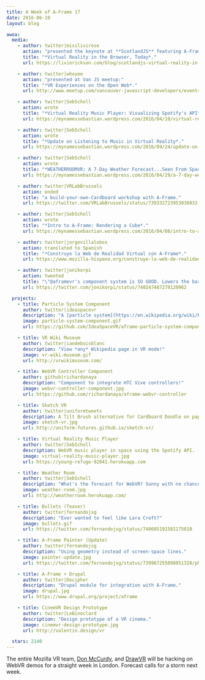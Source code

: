 ```yaml
---
title: A Week of A-Frame 17
date: 2016-06-10
layout: blog

awoa:
  media:
    - author: twitter|misslivirose
      action: "presented the keynote at **ScotlandJS** featuring A-Frame:"
      title: "*Virtual Reality in the Browser, Today*."
      url: https://livierickson.com/blog/scotlandjs-virtual-reality-in-the-browser-today/

    - author: twitter|whoyee
      action: "presented at Van JS meetup:"
      title: "*VR Experiences on the Open Web*."
      url: http://www.meetup.com/vancouver-javascript-developers/events/231422003/

    - author: twitter|SebScholl
      action: wrote
      title: "*Virtual Reality Music Player: Visualizing Spotify's API*."
      url: https://mynamessebastian.wordpress.com/2016/04/10/virtual-reality-music-player-visualizing-spotifys-api/

    - author: twitter|SebScholl
      action: wrote
      title: "*Update on Listening to Music in Virtual Reality*."
      url: https://mynamessebastian.wordpress.com/2016/04/24/update-on-listening-to-music-in-virtual-reality/

    - author: twitter|SebScholl
      action: wrote
      title: "*WEATHERROOMVR: A 7-Day Weather Forecast...Seen From Space*."
      url: https://mynamessebastian.wordpress.com/2016/04/29/a-7-day-weather-forecast-seen-from-space/

    - author: twitter|VRLabBrussels
      action: ended
      title: "a build-your-own-Cardboard workshop with A-Frame."
      url: https://twitter.com/VRLabBrussels/status/739332723953836032

    - author: twitter|SebScholl
      action: wrote
      title: "*Intro to A-Frame: Rendering a Cube*."
      url: https://mynamessebastian.wordpress.com/2016/04/08/intro-to-a-frame-rendering-a-cube/

    - author: twitter|jorgevillalobos
      action: translated to Spanish
      title: "*Construye la Web de Realidad Virtual con A-Frame*."
      url: https://www.mozilla-hispano.org/construye-la-web-de-realidad-virtual-con-a-frame/

    - author: twitter|jonikorpi
      action: tweeted
      title: "\"@aframevr's component system is SO GOOD. Lowers the barrier of entry to 3D and VR a massive amount. Empowering.\""
      url: https://twitter.com/jonikorpi/status/740247487278120962

  projects:
    - title: Particle System Component
      author: twitter|ideaspacevr
      description: "A [particle system](https://en.wikipedia.org/wiki/Particle_system) component to create large numbers of very small objects. Used to create such things as rain, dust, snow, fire, and water."
      image: particle-system-component.gif
      url: https://github.com/IdeaSpaceVR/aframe-particle-system-component

    - title: VR Wiki Museum
      author: twitter|iandeboisblanc
      description: "View *any* Wikipedia page in VR mode!"
      image: vr-wiki-museum.gif
      url: http://vrwikimuseum.com/

    - title: WebVR Controller Component
      author: github|richardanaya
      description: "Component to integrate HTC Vive controllers!"
      image: webvr-controller-component.jpg
      url: https://github.com/richardanaya/aframe-webvr-controller

    - title: Sketch VR
      author: twitter|uniformtweets
      description: A Tilt Brush alternative for Cardboard Doodle on paper, take a picture, and view it in VR!
      image: sketch-vr.jpg
      url: http://uniform-futures.github.io/sketch-vr/

    - title: Virtual Reality Music Player
      author: twitter|SebScholl
      description: WebVR music player in space using the Spotify API. ([code](https://github.com/sebscholl/koo-WebVR))
      image: virtual-reality-music-player.jpg
      url: https://young-refuge-92841.herokuapp.com

    - title: Weather Room
      author: twitter|SebScholl
      description: "What's the forecast for WebVR? Sunny with no chance of rain. ([code](https://github.com/sebscholl/weatherroom))"
      image: weather-room.jpg
      url: http://weatherroom.herokuapp.com/

    - title: Bullets (Teaser)
      author: twitter|fernandojsg
      description: "Ever wanted to feel like Lara Croft?"
      image: bullets.gif
      url: https://twitter.com/fernandojsg/status/740685191581175810

    - title: A-Frame Painter (Update)
      author: twitter|fernandojsg
      description: "Using geometry instead of screen-space lines."
      image: painter-update.jpg
      url: https://twitter.com/fernandojsg/status/739967255098851328/photo/1

    - title: A-Frame + Drupal
      author: twitter|Decipher
      description: "Drupal module for integration with A-Frame."
      image: drupal.jpg
      url: https://www.drupal.org/project/aframe

    - title: CinemVR Design Prototype
      author: twitter|LeBinoclard
      description: "Design prototype of a VR cinema."
      image: cinemvr-design-prototype.jpg
      url: http://valentin.design/vr

  stars: 2140
---
```


The entire Mozilla VR team, [Don McCurdy](https://twitter.com/donrmccurdy), and
[DrawVR](https://twitter.com/drawvr) will be hacking on WebVR demos for a
straight week in London. Forecast calls for a storm next week.
